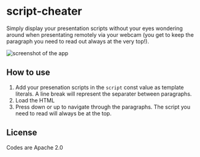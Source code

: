 # script-cheater
Simply display your presentation scripts without your eyes wondering around when presentating remotely via your webcam (you get to keep the paragraph you need to read out always at the very top!).

![screenshot of the app](https://cdn.glitch.com/98449704-33d8-49b2-88f2-aa6d2aeba5d3%2Fscript-cheater.gif)

## How to use
1. Add your presenation scripts in the `script` const value as template literals. A line break will represent the separater between paragraphs.
2. Load the HTML
3. Press down or up to navigate through the paragraphs. The script you need to read will always be at the top.

## License
Codes are Apache 2.0
